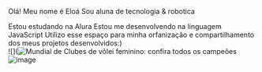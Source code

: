 Olá! Meu nome é Eloá Sou aluna de tecnologia & robotica

Estou estudando na Alura Estou me desenvolvendo na linguagem JavaScript Utilizo esse espaço para minha
orfanização e compartilhamento dos meus projetos desenvolvidos:)  
![](<img src="https://img.olympics.com/images/image/private/t_s_16_9_g_auto/t_s_w960/f_auto/primary/fo2swyecqnihucyoxmsn" alt="Mundial de Clubes de vôlei feminino: confira todos os campeões"/>![image](https://github.com/user-attachments/assets/a23f4a10-8edb-44be-a1d4-dea58e0e6a08)

